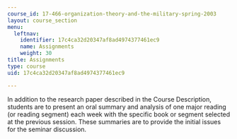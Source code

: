 ```yaml
---
course_id: 17-466-organization-theory-and-the-military-spring-2003
layout: course_section
menu:
  leftnav:
    identifier: 17c4ca32d20347af8ad4974377461ec9
    name: Assignments
    weight: 30
title: Assignments
type: course
uid: 17c4ca32d20347af8ad4974377461ec9

---
```


In addition to the research paper described in the Course Description, students are to present an oral summary and analysis of one major reading (or reading segment) each week with the specific book or segment selected at the previous session. These summaries are to provide the initial issues for the seminar discussion.